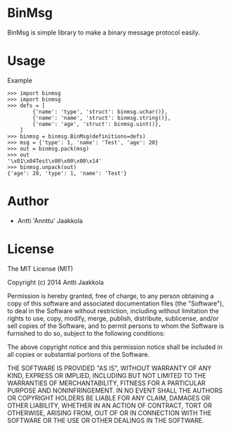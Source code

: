 BinMsg
======

BinMsg is simple library to make a binary message protocol easily.


Usage
=====

Example

    >>> import binmsg
    >>> import binmsg
    >>> defs = [
            {'name': 'type', 'struct': binmsg.uchar()},
            {'name': 'name', 'struct': binmsg.string()},
            {'name': 'age', 'struct': binmsg.uint()},
        ]
    >>> binmsg = binmsg.BinMsg(definitions=defs)
    >>> msg = {'type': 1, 'name': 'Test', 'age': 20}
    >>> out = binmsg.pack(msg)
    >>> out
    '\x01\x04Test\x00\x00\x00\x14'
    >>> binmsg.unpack(out)
    {'age': 20, 'type': 1, 'name': 'Test'}
    

Author
======

* Antti 'Annttu' Jaakkola

License
=======

The MIT License (MIT)

Copyright (c) 2014 Antti Jaakkola

Permission is hereby granted, free of charge, to any person obtaining a copy
of this software and associated documentation files (the "Software"), to deal
in the Software without restriction, including without limitation the rights
to use, copy, modify, merge, publish, distribute, sublicense, and/or sell
copies of the Software, and to permit persons to whom the Software is
furnished to do so, subject to the following conditions:

The above copyright notice and this permission notice shall be included in
all copies or substantial portions of the Software.

THE SOFTWARE IS PROVIDED "AS IS", WITHOUT WARRANTY OF ANY KIND, EXPRESS OR
IMPLIED, INCLUDING BUT NOT LIMITED TO THE WARRANTIES OF MERCHANTABILITY,
FITNESS FOR A PARTICULAR PURPOSE AND NONINFRINGEMENT. IN NO EVENT SHALL THE
AUTHORS OR COPYRIGHT HOLDERS BE LIABLE FOR ANY CLAIM, DAMAGES OR OTHER
LIABILITY, WHETHER IN AN ACTION OF CONTRACT, TORT OR OTHERWISE, ARISING FROM,
OUT OF OR IN CONNECTION WITH THE SOFTWARE OR THE USE OR OTHER DEALINGS IN
THE SOFTWARE.